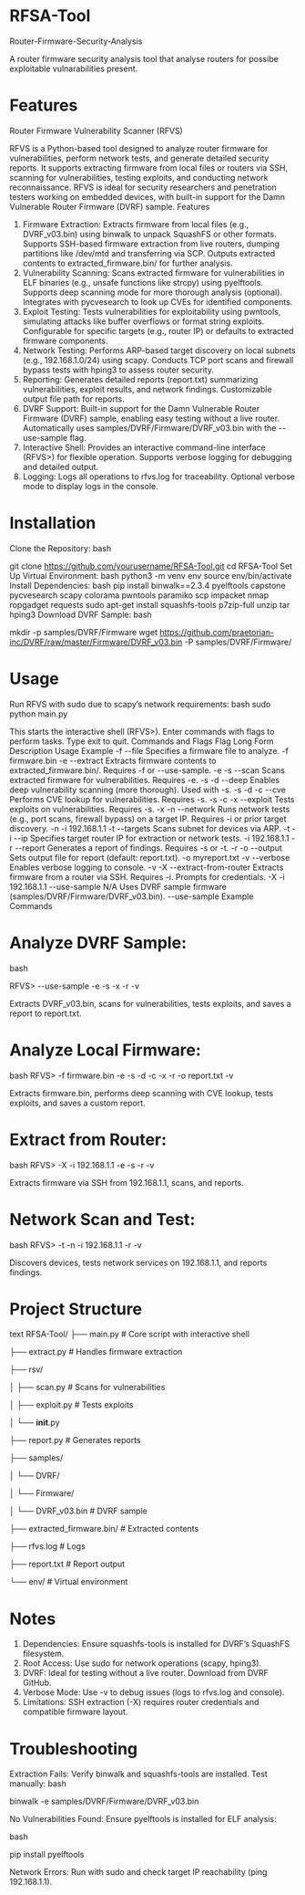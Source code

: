 # RFSA-Tool

Router-Firmware-Security-Analysis

A router firmware security analysis tool that analyse routers for possibe exploitable vulnarabilities present.

# Features

Router Firmware Vulnerability Scanner (RFVS)

RFVS is a Python-based tool designed to analyze router firmware for vulnerabilities, perform network tests, and generate detailed security reports. It supports extracting firmware from local files or routers via SSH, scanning for vulnerabilities, testing exploits, and conducting network reconnaissance. RFVS is ideal for security researchers and penetration testers working on embedded devices, with built-in support for the Damn Vulnerable Router Firmware (DVRF) sample.
Features

 1.  Firmware Extraction:
        Extracts firmware from local files (e.g., DVRF_v03.bin) using binwalk to unpack SquashFS or other formats.
        Supports SSH-based firmware extraction from live routers, dumping partitions like /dev/mtd and transferring via SCP.
        Outputs extracted contents to extracted_firmware.bin/ for further analysis.
  2. Vulnerability Scanning:
        Scans extracted firmware for vulnerabilities in ELF binaries (e.g., unsafe functions like strcpy) using pyelftools.
        Supports deep scanning mode for more thorough analysis (optional).
        Integrates with pycvesearch to look up CVEs for identified components.
  3. Exploit Testing:
        Tests vulnerabilities for exploitability using pwntools, simulating attacks like buffer overflows or format string exploits.
        Configurable for specific targets (e.g., router IP) or defaults to extracted firmware components.
  4. Network Testing:
        Performs ARP-based target discovery on local subnets (e.g., 192.168.1.0/24) using scapy.
        Conducts TCP port scans and firewall bypass tests with hping3 to assess router security.
  5. Reporting:
        Generates detailed reports (report.txt) summarizing vulnerabilities, exploit results, and network findings.
        Customizable output file path for reports.
  6. DVRF Support:
        Built-in support for the Damn Vulnerable Router Firmware (DVRF) sample, enabling easy testing without a live router.
        Automatically uses samples/DVRF/Firmware/DVRF_v03.bin with the --use-sample flag.
  7. Interactive Shell:
        Provides an interactive command-line interface (RFVS>) for flexible operation.
        Supports verbose logging for debugging and detailed output.
  8. Logging:
        Logs all operations to rfvs.log for traceability.
        Optional verbose mode to display logs in the console.

# Installation

  Clone the Repository:
  bash

git clone https://github.com/yourusername/RFSA-Tool.git
cd RFSA-Tool
Set Up Virtual Environment:
bash
python3 -m venv env
source env/bin/activate
Install Dependencies:
bash
pip install binwalk==2.3.4 pyelftools capstone pycvesearch scapy colorama pwntools paramiko scp impacket nmap ropgadget requests
sudo apt-get install squashfs-tools p7zip-full unzip tar hping3
Download DVRF Sample:
bash

  mkdir -p samples/DVRF/Firmware
  wget https://github.com/praetorian-inc/DVRF/raw/master/Firmware/DVRF_v03.bin -P samples/DVRF/Firmware/

# Usage

Run RFVS with sudo due to scapy’s network requirements:
bash
sudo python main.py

This starts the interactive shell (RFVS>). Enter commands with flags to perform tasks. Type exit to quit.
Commands and Flags
Flag	Long Form	Description	Usage Example
-f	--file	Specifies a firmware file to analyze.	-f firmware.bin
-e	--extract	Extracts firmware contents to extracted_firmware.bin/. Requires -f or --use-sample.	-e
-s	--scan	Scans extracted firmware for vulnerabilities. Requires -e.	-s
-d	--deep	Enables deep vulnerability scanning (more thorough). Used with -s.	-s -d
-c	--cve	Performs CVE lookup for vulnerabilities. Requires -s.	-s -c
-x	--exploit	Tests exploits on vulnerabilities. Requires -s.	-x
-n	--network	Runs network tests (e.g., port scans, firewall bypass) on a target IP. Requires -i or prior target discovery.	-n -i 192.168.1.1
-t	--targets	Scans subnet for devices via ARP.	-t
-i	--ip	Specifies target router IP for extraction or network tests.	-i 192.168.1.1
-r	--report	Generates a report of findings. Requires -s or -t.	-r
-o	--output	Sets output file for report (default: report.txt).	-o myreport.txt
-v	--verbose	Enables verbose logging to console.	-v
-X	--extract-from-router	Extracts firmware from a router via SSH. Requires -i. Prompts for credentials.	-X -i 192.168.1.1
--use-sample	N/A	Uses DVRF sample firmware (samples/DVRF/Firmware/DVRF_v03.bin).	--use-sample
Example Commands

  # Analyze DVRF Sample:
  bash

RFVS> --use-sample -e -s -x -r -v

  Extracts DVRF_v03.bin, scans for vulnerabilities, tests exploits, and saves a report to report.txt.

# Analyze Local Firmware:
bash
RFVS> -f firmware.bin -e -s -d -c -x -r -o report.txt -v

  Extracts firmware.bin, performs deep scanning with CVE lookup, tests exploits, and saves a custom report.

# Extract from Router:
bash
RFVS> -X -i 192.168.1.1 -e -s -r -v

  Extracts firmware via SSH from 192.168.1.1, scans, and reports.

# Network Scan and Test:
bash
RFVS> -t -n -i 192.168.1.1 -r -v

  Discovers devices, tests network services on 192.168.1.1, and reports findings.

# Project Structure
text
RFSA-Tool/
├── main.py              # Core script with interactive shell

├── extract.py           # Handles firmware extraction

├── rsv/

│   ├── scan.py         # Scans for vulnerabilities

│   ├── exploit.py      # Tests exploits

│   └── __init__.py

├── report.py            # Generates reports

├── samples/

│   └── DVRF/

│        └── Firmware/

│            └── DVRF_v03.bin  # DVRF sample

├── extracted_firmware.bin/  # Extracted contents

├── rfvs.log             # Logs

├── report.txt           # Report output

└── env/                 # Virtual environment


# Notes

   1. Dependencies: Ensure squashfs-tools is installed for DVRF’s SquashFS filesystem.
   2. Root Access: Use sudo for network operations (scapy, hping3).
   3. DVRF: Ideal for testing without a live router. Download from DVRF GitHub.
   4. Verbose Mode: Use -v to debug issues (logs to rfvs.log and console).
   5. Limitations: SSH extraction (-X) requires router credentials and compatible firmware layout.

# Troubleshooting

   Extraction Fails: Verify binwalk and squashfs-tools are installed. Test manually:
   bash

binwalk -e samples/DVRF/Firmware/DVRF_v03.bin

No Vulnerabilities Found: Ensure pyelftools is installed for ELF analysis:

bash

pip install pyelftools

Network Errors: Run with sudo and check target IP reachability (ping 192.168.1.1).
